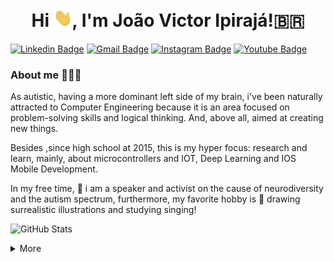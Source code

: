 

<h1 align="center">Hi <img src="https://raw.githubusercontent.com/BrunoS3D/BrunoS3D/master/wave.gif" width="30px">, I'm João Victor Ipirajá!🇧🇷</h1>

[![Linkedin Badge](https://img.shields.io/badge/-LinkedIn-blue?style=flat-square&logo=Linkedin&logoColor=white&link=https://www.linkedin.com/in/anajuliabit/)](https://www.linkedin.com/in/jo%C3%A3o-victor-ipiraj%C3%A1-4450091bb/)
[![Gmail Badge](https://img.shields.io/badge/-Gmail-c14438?style=flat-square&logo=Gmail&logoColor=white&link=mailto:anajuliabit@gmail.com)](mailto:joaovictorpiraja@gmail.com)
[![Instagram Badge](https://img.shields.io/badge/-Instagram-FF8C1A?style=flat-square&logo=Instagram&logoColor=white&link=https://www.instagram.com/anajuliabit/)](https://www.instagram.com/joaoipiraja/)
[![Youtube Badge](https://img.shields.io/badge/YouTube-FF0000?style=flat-square&logo=youtube&logoColor=white)](https://www.youtube.com/channel/UC91ApSF7BGsnC2aGT5UfwoA)


<h3> About me 👨🏽‍💻 </h3>
<p> As autistic, having a more dominant left side of my brain, i've been naturally attracted to Computer Engineering because it is an area focused on problem-solving skills and logical thinking. And, above all, aimed at creating new things.</p> 
<p>Besides ,since high school at 2015, this is my hyper focus: research and learn, mainly, about microcontrollers and IOT, Deep Learning and IOS Mobile Development.</p>  
<p>In my free time, 🎤 i am a speaker and activist on the cause of neurodiversity and the autism spectrum, furthermore, my favorite hobby is 🎨 drawing surrealistic illustrations and studying singing!</p>

![GitHub Stats](https://github-readme-stats.anuraghazra1.vercel.app/api?username=joaoipiraja&show_icons=true&hide_border=true)

<details>
  <summary> More </summary>
  <img src="https://github-readme-stats.vercel.app/api/top-langs/?username=joaoipiraja&layout=compact&bg_color=ffffff&text_color=333333">
</details>
<br/>
